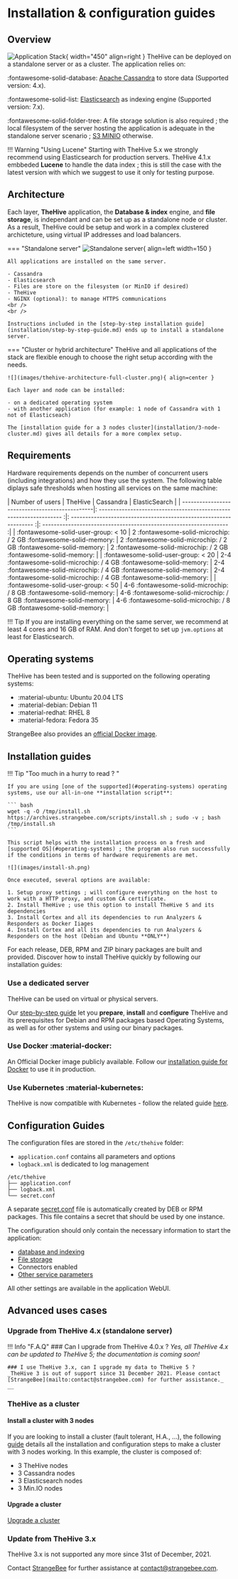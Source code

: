 # Installation & configuration guides

## Overview
![Application Stack](images/thetive-application-stack.png){ width="450" align=right }
TheHive can be deployed on a standalone server or as a cluster. The application relies on:

:fontawesome-solid-database: [Apache Cassandra](https://cassandra.apache.org/_/index.html) to store data (Supported version: 4.x).

:fontawesome-solid-list:  [Elasticsearch](https://www.elastic.co) as indexing engine (Supported version: 7.x).

:fontawesome-solid-folder-tree:  A file storage solution is also required ; the local filesystem of the server hosting the application is adequate in the standalone server scenario ; [S3 MINIO](https://min.io/) otherwise.

!!! Warning "Using Lucene"
    Starting with TheHive 5.x we strongly recommend using Elasticsearch for production servers. 
    TheHive 4.1.x embbeded **Lucene** to handle the data index ; this is still the case with the latest version with which we suggest to use it only for testing purpose.

## Architecture
Each layer, **TheHive** application, the **Database & index** engine, and **file storage**, is independant and can be set up as a standalone node or cluster. As a result, TheHive could be setup and work in a complex clustered archicteture, using virtual IP addresses and load balancers. 

=== "Standalone server" 
    ![Standalone server](images/thehive-standalone.png){ align=left width=150 }

    All applications are installed on the same server. 

    - Cassandra
    - Elasticsearch
    - Files are store on the filesystem (or MinIO if desired)
    - TheHive
    - NGINX (optional): to manage HTTPS communications
    <br /> 
    <br /> 

    Instructions included in the [step-by-step installation guide](installation/step-by-step-guide.md) ends up to install a standalone server.


=== "Cluster or hybrid architecture" 
    TheHive and all applications of the stack are flexible enough to choose the right setup according with the needs. 
    
    ![](images/thehive-architecture-full-cluster.png){ align=center }

    Each layer and node can be installed: 
    
    - on a dedicated operating system 
    - with another application (for example: 1 node of Cassandra with 1 not of Elasticseach)

    The [installation guide for a 3 nodes cluster](installation/3-node-cluster.md) gives all details for a more complex setup.

## Requirements
Hardware requirements depends on the number of concurrent users (including integrations) and how they use the system. The following table diplays safe thresholds when hosting all services on the same machine:

| Number of users                                | TheHive                                                             | Cassandra                                                           | ElasticSearch                                                       |
| -----------------------------------------------|: ----------------------------------------------------------------- :|: ----------------------------------------------------------------- :|: ----------------------------------------------------------------- :|
| :fontawesome-solid-user-group: < 10            | 2 :fontawesome-solid-microchip: / 2 GB :fontawesome-solid-memory:   | 2 :fontawesome-solid-microchip: / 2 GB :fontawesome-solid-memory:   | 2 :fontawesome-solid-microchip: / 2 GB :fontawesome-solid-memory:   |
| :fontawesome-solid-user-group: < 20            | 2-4 :fontawesome-solid-microchip: / 4 GB :fontawesome-solid-memory: | 2-4 :fontawesome-solid-microchip: / 4 GB :fontawesome-solid-memory: | 2-4 :fontawesome-solid-microchip: / 4 GB :fontawesome-solid-memory: |
| :fontawesome-solid-user-group: < 50            | 4-6 :fontawesome-solid-microchip: / 8 GB :fontawesome-solid-memory: | 4-6 :fontawesome-solid-microchip: / 8 GB :fontawesome-solid-memory: | 4-6 :fontawesome-solid-microchip: / 8 GB :fontawesome-solid-memory: |

!!! Tip
    If you are installing everything on the same server, we recommend at least 4 cores and 16 GB of RAM. And don't forget to set up `jvm.options` at least for Elasticsearch.

## Operating systems
TheHive has been tested and is supported on the following operating systems: 

- :material-ubuntu: Ubuntu 20.04 LTS
- :material-debian: Debian 11 
- :material-redhat: RHEL 8
- :material-fedora: Fedora 35

StrangeBee also provides an [official Docker image](https://hub.docker.com/r/strangebee/thehive/tags). 


## Installation guides

!!! Tip "Too much in a hurry to read ? "

    If you are using [one of the supported](#operating-systems) operating systems, use our all-in-one **installation script**: 

    ``` bash
    wget -q -O /tmp/install.sh https://archives.strangebee.com/scripts/install.sh ; sudo -v ; bash /tmp/install.sh
    ```

    This script helps with the installation process on a fresh and [supported OS](#operating-systems) ; the program also run successfully if the conditions in terms of hardware requirements are met.

    ![](images/install-sh.png)
    
    Once executed, several options are available: 

    1. Setup proxy settings ; will configure everything on the host to work with a HTTP proxy, and custom CA certificate.
    2. Install TheHive ; use this option to install TheHive 5 and its dependencies
    3. Install Cortex and all its dependencies to run Analyzers & Responders as Docker Iiages
    4. Install Cortex and all its dependencies to run Analyzers & Responders on the host (Debian and Ubuntu **ONLY**)


For each release, DEB, RPM and ZIP binary packages are built and provided.
Discover how to install TheHive quickly by following our installation guides:

### Use a dedicated server
TheHive can be used on virtual or physical servers.

Our [step-by-step guide](installation/step-by-step-guide.md) let you **prepare**, **install** and **configure** TheHive and its prerequisites for Debian and RPM packages based Operating Systems, as well as for other systems and using our binary packages.

### Use Docker :material-docker:
An Official Docker image publicly available. Follow our [installation guide for Docker](installation/docker.md) to use it in production.

### Use Kubernetes :material-kubernetes:

TheHive is now compatible with Kubernetes - follow the related guide [here](https://docs.strangebee.com/thehive/setup/installation/docker/#usage-in-kubernetes).



## Configuration Guides
The configuration files are stored in the `/etc/thehive` folder:

  - `application.conf` contains all parameters and options
  - `logback.xml` is dedicated to log management

```
/etc/thehive
├── application.conf
├── logback.xml
└── secret.conf
```

A separate [secret.conf](configuration/secret.md) file is automatically created by DEB or RPM packages. This file contains a secret that should be used by one instance.

The configuration should only contain the necessary information to start the application: 

- [database and indexing](./configuration/database.md)
- [File storage](./configuration/file-storage.md)
- Connectors enabled
- [Other service parameters](./configuration/service.md)
  
All other settings are available in the application WebUI. 

## Advanced uses cases

### Upgrade from TheHive 4.x (standalone server)

!!! Info "F.A.Q"
    ### Can I upgrade from TheHive 4.0.x ?
    _Yes, all TheHive 4.x can be updated to TheHive 5; the documentation is coming soon!_

    ### I use TheHive 3.x, can I upgrade my data to TheHive 5 ? 
    _TheHive 3 is out of support since 31 December 2021. Please contact [StrangeBee](mailto:contact@strangebee.com) for further assistance._
    __



### TheHive as a cluster

####  Install a cluster with 3 nodes
If you are looking to install a cluster (fault tolerant, H.A., ...), the following [guide](installation/3-node-cluster.md) details all the installation and configuration steps to make a cluster with 3 nodes working. In this example, the cluster is composed of:

  - 3 TheHive nodes
  - 3 Cassandra nodes
  - 3 Elasticsearch nodes
  - 3 Min.IO nodes

#### Upgrade a cluster 

[Upgrade a cluster](./installation/upgrade-cluster.md)

### Update from TheHive 3.x
TheHive 3.x is not supported any more since 31st of December, 2021. 

Contact [StrangeBee](https://www.strangebee.com) for further assistance at [contact@strangebee.com](mailto:contact@strangebee.com). 